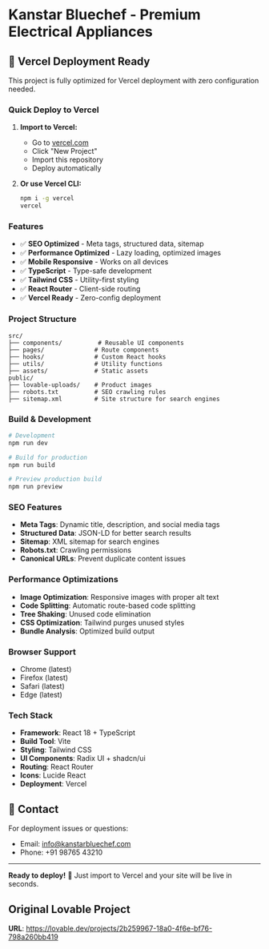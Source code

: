 # Kanstar Bluechef - Premium Electrical Appliances

## 🚀 Vercel Deployment Ready

This project is fully optimized for Vercel deployment with zero configuration needed.

### Quick Deploy to Vercel

1. **Import to Vercel:**
   - Go to [vercel.com](https://vercel.com)
   - Click "New Project"
   - Import this repository
   - Deploy automatically

2. **Or use Vercel CLI:**
   ```bash
   npm i -g vercel
   vercel
   ```

### Features

- ✅ **SEO Optimized** - Meta tags, structured data, sitemap
- ✅ **Performance Optimized** - Lazy loading, optimized images
- ✅ **Mobile Responsive** - Works on all devices
- ✅ **TypeScript** - Type-safe development
- ✅ **Tailwind CSS** - Utility-first styling
- ✅ **React Router** - Client-side routing
- ✅ **Vercel Ready** - Zero-config deployment

### Project Structure

```
src/
├── components/          # Reusable UI components
├── pages/              # Route components
├── hooks/              # Custom React hooks
├── utils/              # Utility functions
├── assets/             # Static assets
public/
├── lovable-uploads/    # Product images
├── robots.txt          # SEO crawling rules
├── sitemap.xml         # Site structure for search engines
```

### Build & Development

```bash
# Development
npm run dev

# Build for production
npm run build

# Preview production build
npm run preview
```

### SEO Features

- **Meta Tags**: Dynamic title, description, and social media tags
- **Structured Data**: JSON-LD for better search results  
- **Sitemap**: XML sitemap for search engines
- **Robots.txt**: Crawling permissions
- **Canonical URLs**: Prevent duplicate content issues

### Performance Optimizations

- **Image Optimization**: Responsive images with proper alt text
- **Code Splitting**: Automatic route-based code splitting
- **Tree Shaking**: Unused code elimination
- **CSS Optimization**: Tailwind purges unused styles
- **Bundle Analysis**: Optimized build output

### Browser Support

- Chrome (latest)
- Firefox (latest)
- Safari (latest)
- Edge (latest)

### Tech Stack

- **Framework**: React 18 + TypeScript
- **Build Tool**: Vite
- **Styling**: Tailwind CSS
- **UI Components**: Radix UI + shadcn/ui
- **Routing**: React Router
- **Icons**: Lucide React
- **Deployment**: Vercel

## 📧 Contact

For deployment issues or questions:
- Email: info@kanstarbluechef.com
- Phone: +91 98765 43210

---

**Ready to deploy!** 🎉 Just import to Vercel and your site will be live in seconds.

## Original Lovable Project

**URL**: https://lovable.dev/projects/2b259967-18a0-4f6e-bf76-798a260bb419
